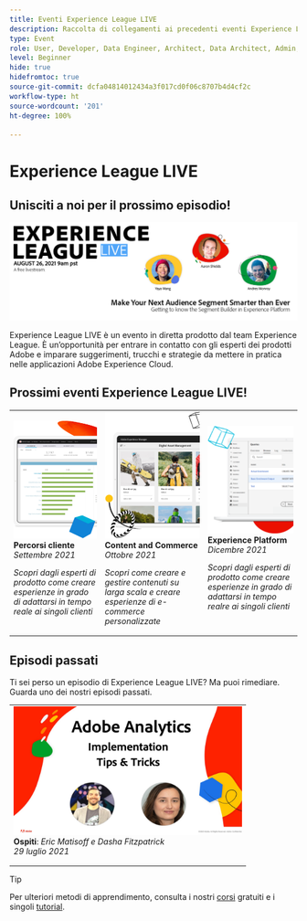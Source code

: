 ```yaml
---
title: Eventi Experience League LIVE
description: Raccolta di collegamenti ai precedenti eventi Experience League LIVE
type: Event
role: User, Developer, Data Engineer, Architect, Data Architect, Admin, Leader
level: Beginner
hide: true
hidefromtoc: true
source-git-commit: dcfa04814012434a3f017cd0f06c8707b4d4cf2c
workflow-type: ht
source-wordcount: '201'
ht-degree: 100%

---
```



# Experience League LIVE

## Unisciti a noi per il prossimo episodio!

<a href="https://www.youtube.com/watch?v=rogVKsTFbWk"><img alt="fai clic per accedere alla lobby YouTube per Experience League Live" src="assets/1440x492.png" /></a>

Experience League LIVE è un evento in diretta prodotto dal team Experience League.  È un’opportunità per entrare in contatto con gli esperti dei prodotti Adobe e imparare suggerimenti, trucchi e strategie da mettere in pratica nelle applicazioni Adobe Experience Cloud.


## Prossimi eventi Experience League LIVE!

<table>
<tr>
  <td>
      <img alt="Content Services" src="./assets/journeys.png" />
     <div>
          <strong>Percorsi cliente</strong>
     </div>
     <div>
          <em>Settembre 2021</em>
     </div>
    <p>
    <em>Scopri dagli esperti di prodotto come creare esperienze in grado di adattarsi in tempo reale ai singoli clienti</em>
    <p>
  </td>
  <td>
      <img alt="Content Services" src="./assets/content.png" />
     <div>
          <strong>Content and Commerce</strong>
     <div>
          <em>Ottobre 2021</em>
     </div>
     </div>
    <p>
    <em>Scopri come creare e gestire contenuti su larga scala e creare esperienze di e-commerce personalizzate</em>
    <p>
  </td>
  <td>
      <img alt="Content Services" src="./assets/platform.png" />
     <div>
          <strong>Experience Platform</strong>
     </div>
     <div>
          <em>Dicembre 2021</em>
     </div>    
    <p>
    <em>Scopri dagli esperti di prodotto come creare esperienze in grado di adattarsi in tempo realre ai singoli clienti</em>
    <p>
  </td>
</tr>
</table>


## Episodi passati

Ti sei perso un episodio di Experience League LIVE? Ma puoi rimediare. Guarda uno dei nostri episodi passati.

<table>
<tr>

<td>
    <a href="https://www.youtube.com/watch?v=lxOvLCzEGBI">
      <img height="225" width="400" alt="Experience League LIVE" src="assets/exl-live-after2.jpg" />
    </a>
     <div>
          <strong>Ospiti</strong>: <i>Eric Matisoff e Dasha Fitzpatrick</i>
     </div>
     <div>
          <em>29 luglio 2021</em>
     </div>    
    <p>
    <em></em>
    <p>
  </td>
</tr>
</table>

>[!TIP]
>
>Per ulteriori metodi di apprendimento, consulta i nostri [corsi](https://experienceleague.adobe.com/?lang=it#home) gratuiti e i singoli [tutorial](https://experienceleague.adobe.com/docs/home-tutorials.html?lang=it).
